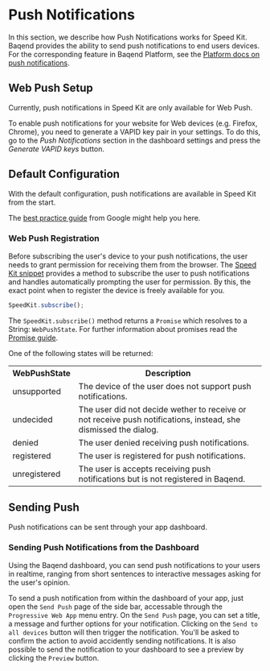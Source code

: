 # Push Notifications

In this section, we describe how Push Notifications works for Speed Kit. Baqend provides the ability to send push 
notifications to end users devices. For the corresponding feature in Baqend 
Platform, see the [Platform docs on push notifications](../push/).

## Web Push Setup

Currently, push notifications in Speed Kit are only available for Web Push.

To enable push notifications for your website for Web devices (e.g. Firefox, Chrome), you need to generate a VAPID 
key pair in your settings. To do this, go to the *Push Notifications* section in the dashboard settings and press the
 *Generate VAPID keys* button.
 
## Default Configuration

With the default configuration, push notifications are available in Speed Kit from the start.

The [best practice guide](https://developers.google.com/web/ilt/pwa/introduction-to-push-notifications#best_practices) from Google might help 
you here.

### Web Push Registration
Before subscribing the user's device to your push notifications, the user needs to grant permission for receiving them from the browser.
The [Speed Kit snippet](intro/#integrate-code-snippet) provides a method to subscribe the user to push notifications and handles automatically prompting the user for permission.
By this, the exact point when to register the device is freely available for you.
 
```js
SpeedKit.subscribe();
```

The `SpeedKit.subscribe()` method returns a `Promise` which resolves to a String: `WebPushState`. For further information about promises read the [Promise 
guide](../getting-started/#promises).

One of the following states will be returned:
 <div class="table-wrapper"><table class="table">
  <tr>
    <th>WebPushState</th>
    <th>Description</th>
  </tr>
  <tr>
      <td>unsupported</td>
      <td>The device of the user does not support push notifications.</td>
    </tr>
  <tr>
    <td>undecided</td>
    <td>The user did not decide wether to receive or not receive push notifications, instead, she dismissed the dialog.</td>
  </tr>
  <tr>
    <td>denied</td>
    <td>The user denied receiving push notifications.</td>
  </tr>
  <tr>
    <td>registered</td>
    <td>The user is registered for push notifications.</td>
  </tr>
  <tr>
      <td>unregistered</td>
      <td>The user is accepts receiving push notifications but is not registered in Baqend.</td>
    </tr>
</table></div>    

## Sending Push

Push notifications can be sent through your app dashboard.

### Sending Push Notifications from the Dashboard

Using the Baqend dashboard, you can send push notifications to your users in realtime, ranging from short sentences to interactive messages asking for the user's opinion.
 
To send a push notification from within the dashboard of your app, just open the `Send Push` page of the side bar, 
accessable through the `Progressive Web App` menu entry. On the `Send Push` page, you can set a title, a message 
and further options for your notification. Clicking on the `Send to all devices` button will then trigger the 
notification. You'll be asked to confirm the action to avoid accidently sending notifications. It is also possible to 
send the notification to your dashboard to see a preview by clicking the `Preview` button.